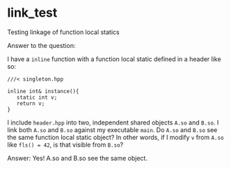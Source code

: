 # link_test
Testing linkage of function local statics

Answer to the question:

I have a `inline` function with a function local static defined in a header like so:

```
///< singleton.hpp

inline int& instance(){
   static int v;
   return v;
}
```

I include `header.hpp` into two, independent shared objects `A.so` and `B.so`. 
I link both `A.so` and `B.so` against my executable `main`. 
Do `A.so` and `B.so` see the same function local static object? 
In other words, if I modify `v` from `A.so` like `fls() = 42`, is that visible from `B.so`?

Answer: Yes! A.so and B.so see the same object. 
